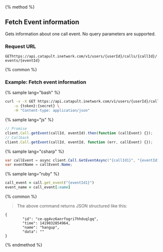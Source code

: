 {% method %}

## Fetch Event information

Gets information about one call event. No query parameters are supported.

### Request URL

<code class="get">GET</code>`https://api.catapult.inetwork.com/v1/users/{userId}/calls/{callId}/events/{eventId}`

{% common %}

### Example: Fetch event information

{% sample lang="bash" %}

```bash
curl -v -X GET https://api.catapult.inetwork.com/v1/users/{userId}/calls/{callId}/events/{eventId} \
	-u {token}:{secret} \
	-H "Content-type: application/json"
```

{% sample lang="js" %}

```js
// Promise
client.Call.getEvent(callId, eventId).then(function (callEvent) {});
// Callback
client.Call.getEvent(callId, eventId, function (err, callEvent) {});
```

{% sample lang="csharp" %}

```csharp
var callEvent = async client.Call.GetEventAsync("{callId1}", "{eventId1}");
var eventName = callEvent.Name;
```

{% sample lang="ruby" %}

```ruby
call_event = call.get_event("{eventId1}")
event_name = call_event[:name]
```

{% common %}

> The above command returns JSON structured like this:

```
{
		"id": "ce-qg4vz6anrfogri7hhduqlgq",
		"time": 1419032854964,
		"name": "hangup",
		"data": ""
}
```
{% endmethod %}
